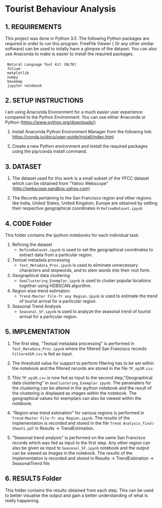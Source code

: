 # Tourist Behaviour Analysis

## 1. REQUIREMENTS
This project was done in Python 3.5 .The following Python packages are required in order to run this program. FreeFile Viewer ( Or any other similar software) can be used to initally have a glimpse of the dataset. You can also use Anaconda to make is easier to install the required packages.
####
	 Natural Language Tool Kit (NLTK)
	 folium
	 matplotlib
	 numpy
	 basemap
	 jupyter notebook

## 2. SETUP INSTRUCTIONS
I am using Anaconda Environment for a much easier user experience compared to the Python Environment. You can use either Anaconda or Python (https://www.python.org/downloads/)

1) Install Anaconda Python Environment Manager from the following link:
		https://conda.io/docs/user-guide/install/index.html
		
2) Create a new Python environment and install the required packages using the pip/conda install command.

## 3. DATASET
1) The dataset used for this work is a small subset of the YFCC dataset which can be obtained from "Yahoo Webscope” (http://webscope.sandbox.yahoo.com)	

2) The Records pertaining to the San Francisco region and other regions like India, United States, United Kingdom, Europe are obtained by setting their respective geographical coordinates in `RefineDataset.ipynb`

## 4. CODE Folder
This folder contains the ipython notebooks for each individual task:
1. Refining the dataset
   - `RefineDataset.ipynb` is used to set the geographical coordinates to extract data from a particular region.
2. Textual metadata processing 
   - `Text_Metadata_Proc.ipynb` is used to eliminate unnecessary characters and stopwords, and to stem words into their root form.
3. Geographical data clustering
   - `GeoClustering_Exemplar.ipynb` is used to cluster popular locations together using HDBSCAN algorithm.
4. Region wise trend estimation 
   - `Trend-Master File-fr any Region.ipynb` is used to estimate the trend of tourist arrival for a particular region.
5. Seasonal Trend Analysis
   - `Seasonal_SF.ipynb` is used to analyze the seasonal trend of tourist arrival for a particular region.


## 5. IMPLEMENTATION
1) The first step, "Textual metadata processing" is performed in `Text_Metadata_Proc.ipynb` where the filtered San Francisco records `Filtered1M.csv` is fed as input.

2) The threshold value for support to perform filtering has to be set within the notebook and the filtered records are stored in the file  `TP_op1M.csv`.

3) This `TP_op1M.csv` is now fed as input to the second step,"Geographical data clustering" in `GeoClustering_Exemplar.ipynb`. The paramaters for the clustering can be altered in the ipython notebook and the result of the clustering is displayed as images within the notebook. The geographical values for exemplars can also be viewed within the notebook.

4) "Region wise trend estimation" for various regions is performed in `Trend-Master File-fr any Region.ipynb`. The results of the implementation is recorded and stored in the file `Trend Analysis_final-Sheet1.pdf` in Results -> TrendEstimation.

5) "Seasonal trend analysis" is performed on the same San Francisco records which was fed as input to the first step. Any other region can also be given as input to `Seasonal_SF.ipynb` notebook and the output can be viewed as images in the notebook. The results of the implementation is recorded and stored in Results -> TrendEstimation -> SeasonalTrend file.

## 6. RESULTS Folder
This folder contains the results obtained from each step. This can be used to better visualise the output and gain a better understanding of what is really happening.

